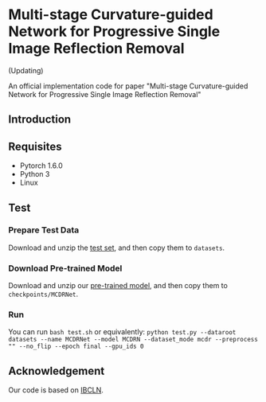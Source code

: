 # Multi-stage Curvature-guided Network for Progressive Single Image Reflection Removal
(Updating)

An official implementation code for paper "Multi-stage Curvature-guided Network for Progressive Single Image Reflection Removal"

## Introduction

## Requisites

* Pytorch 1.6.0
* Python 3
* Linux

## Test

### Prepare Test Data

Download and unzip the [test set](https://drive.google.com/file/d/1bDYvzkdYBKw8UbOxTje7Sya1Rl_Nl8Oz/view?usp=sharing), and then copy them to `datasets`.

### Download Pre-trained Model

Download and unzip our [pre-trained model](https://drive.google.com/file/d/1lJnpe2vbvM7sASKgYE0W-T5d8L9vVvW8/view?usp=sharing), and then copy them to `checkpoints/MCDRNet`.

### Run

You can run `bash test.sh`
or equivalently:
`python test.py --dataroot datasets --name MCDRNet --model MCDRN --dataset_mode mcdr --preprocess "" --no_flip --epoch final --gpu_ids 0`

## Acknowledgement

Our code is based on [IBCLN](https://github.com/JHL-HUST/IBCLN).

